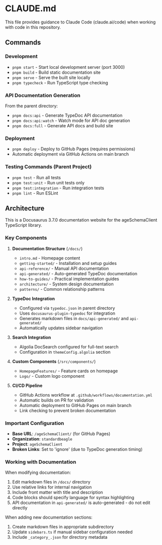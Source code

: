 # CLAUDE.md

This file provides guidance to Claude Code (claude.ai/code) when working with code in this repository.

## Commands

### Development
- `pnpm start` - Start local development server (port 3000)
- `pnpm build` - Build static documentation site
- `pnpm serve` - Serve the built site locally
- `pnpm typecheck` - Run TypeScript type checking

### API Documentation Generation
From the parent directory:
- `pnpm docs:api` - Generate TypeDoc API documentation
- `pnpm docs:api:watch` - Watch mode for API doc generation
- `pnpm docs:full` - Generate API docs and build site

### Deployment
- `pnpm deploy` - Deploy to GitHub Pages (requires permissions)
- Automatic deployment via GitHub Actions on main branch

### Testing Commands (Parent Project)
- `pnpm test` - Run all tests
- `pnpm test:unit` - Run unit tests only
- `pnpm test:integration` - Run integration tests
- `pnpm lint` - Run ESLint

## Architecture

This is a Docusaurus 3.7.0 documentation website for the ageSchemaClient TypeScript library.

### Key Components

1. **Documentation Structure** (`/docs/`)
   - `intro.md` - Homepage content
   - `getting-started/` - Installation and setup guides
   - `api-reference/` - Manual API documentation
   - `api-generated/` - Auto-generated TypeDoc documentation
   - `how-to-guides/` - Practical implementation guides
   - `architecture/` - System design documentation
   - `patterns/` - Common relationship patterns

2. **TypeDoc Integration**
   - Configured via `typedoc.json` in parent directory
   - Uses `docusaurus-plugin-typedoc` for integration
   - Generates markdown files in `docs/api-generated/` and `api-generated/`
   - Automatically updates sidebar navigation

3. **Search Integration**
   - Algolia DocSearch configured for full-text search
   - Configuration in `themeConfig.algolia` section

4. **Custom Components** (`/src/components/`)
   - `HomepageFeatures/` - Feature cards on homepage
   - `Logo/` - Custom logo component

5. **CI/CD Pipeline**
   - GitHub Actions workflow at `.github/workflows/documentation.yml`
   - Automatic builds on PR for validation
   - Automatic deployment to GitHub Pages on main branch
   - Link checking to prevent broken documentation

### Important Configuration

- **Base URL**: `/ageSchemaClient/` (for GitHub Pages)
- **Organization**: `standardbeagle`
- **Project**: `ageSchemaClient`
- **Broken Links**: Set to 'ignore' (due to TypeDoc generation timing)

### Working with Documentation

When modifying documentation:
1. Edit markdown files in `/docs/` directory
2. Use relative links for internal navigation
3. Include front matter with title and description
4. Code blocks should specify language for syntax highlighting
5. API documentation in `api-generated/` is auto-generated - do not edit directly

When adding new documentation sections:
1. Create markdown files in appropriate subdirectory
2. Update `sidebars.ts` if manual sidebar configuration needed
3. Include `_category_.json` for directory metadata